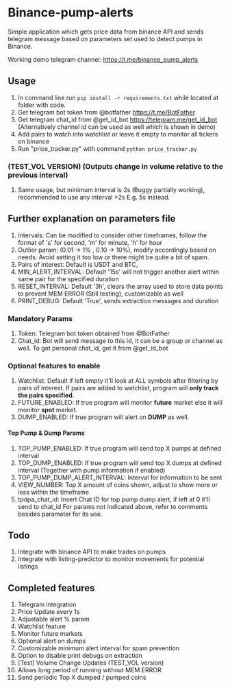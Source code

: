 # Binance-pump-alerts

Simple application which gets price data from binance API and sends telegram message based on parameters set used to detect pumps in Binance.

Working demo telegram channel: https://t.me/binance_pump_alerts

## Usage

1. In command line run ```pip install -r requirements.txt``` while located at folder with code.
2. Get telegram bot token from @botfather https://t.me/BotFather
3. Get telegram chat_id from @get_id_bot https://telegram.me/get_id_bot (Alternatively channel id can be used as well which is shown in demo)
4. Add pairs to watch into watchlist or leave it empty to monitor all tickers on binance
5. Run "price_tracker.py" with command ```python price_tracker.py```

### (TEST_VOL VERSION) (Outputs change in volume relative to the previous interval)
1. Same usage, but minimum interval is 2s (Buggy partially working), recommended to use any interval >2s E.g. 5s instead. 

## Further explanation on parameters file
1. Intervals: Can be modified to consider other timeframes, follow the format of 's' for second, 'm' for minute, 'h' for hour
2. Outlier param: (0.01 -> 1% , 0.10 -> 10%), modify accordingly based on needs. Avoid setting it too low or there might be quite a bit of spam.
3. Pairs of interest: Default is USDT and BTC, 
4. MIN_ALERT_INTERVAL: Default '15s' will not trigger another alert within same pair for the specified duration
5. RESET_INTERVAL: Default '3h', clears the array used to store data points to prevent MEM ERROR (Still testing), customizable as well
6. PRINT_DEBUG: Default 'True', sends extraction messages and duration

### Mandatory Params
1. Token: Telegram bot token obtained from @BotFather
2. Chat_id: Bot will send message to this id, it can be a group or channel as well. To get personal chat_id, get it from @get_id_bot

### Optional features to enable
1. Watchlist: Default if left empty it'll look at ALL symbols after filtering by pairs of interest. If pairs are added to watchlist, program will **only track the pairs specified**.
2. FUTURE_ENABLED: If true program will monitor **future** market else it will monitor **spot** market.
3. DUMP_ENABLED: If true program will alert on **DUMP** as well.

#### Top Pump & Dump Params
1. TOP_PUMP_ENABLED: If true program will send top X pumps at defined interval
2. TOP_DUMP_ENABLED: If true program will send top X dumps at defined interval (Together with pump information if enabled)
3. TOP_PUMP_DUMP_ALERT_INTERVAL: Interval for information to be sent
4. VIEW_NUMBER: Top X amount of coins shown, adjust to show more or less within the timeframe
5. tpdpa_chat_id: Insert Chat ID for top pump dump alert, if left at 0 it'll send to chat_id
For params not indicated above, refer to comments besides parameter for its use.

## Todo
1. Integrate with binance API to make trades on pumps
2. Integrate with listing-predictor to monitor movements for potential listings

## Completed features
1. Telegram integration
2. Price Update every 1s
3. Adjustable alert % param
4. Watchlist feature
5. Monitor future markets
6. Optional alert on dumps
7. Customizable minimum alert interval for spam prevention
8. Option to disable print debugs on extraction
9. [Test] Volume Change Updates (TEST_VOL version)
10. Allows long period of running without MEM ERROR
11. Send periodic Top X dumped / pumped coins
